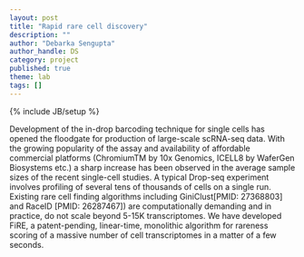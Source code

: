```yaml
---
layout: post
title: "Rapid rare cell discovery"
description: ""
author: "Debarka Sengupta"
author_handle: DS
category: project
published: true
theme: lab
tags: []
---
```

{% include JB/setup %}

Development of the in-drop barcoding technique for single cells has opened the floodgate for production of large-scale scRNA-seq data. With the growing popularity of the assay and availability of affordable commercial platforms (ChromiumTM by 10x Genomics, ICELL8 by WaferGen Biosystems etc.) a sharp increase has been observed in the average sample sizes of the recent single-cell studies. A typical Drop-seq experiment involves profiling of several tens of thousands of cells on a single run.
Existing rare cell finding algorithms including GiniClust[PMID: 27368803] and RaceID [PMID: 26287467]) are computationally demanding and in practice, do not scale beyond 5-15K transcriptomes. We have developed FiRE, a patent-pending, linear-time, monolithic algorithm for rareness scoring of a massive number of cell transcriptomes in a matter of a few seconds.


<!--![RapidRareCellDiscovery](https://debarka.github.io/senguptalab/assets/images/RapidRareCellDiscovery.png){:width="400px" style=".center"}-->
